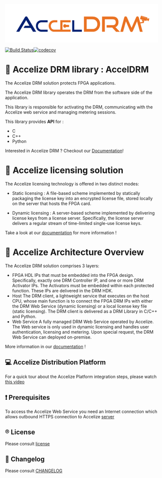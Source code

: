 ![Screenshot](images/AccelDRM_lock.png)

[![Build Status](https://dev.azure.com/Accelize/DRM/_apis/build/status/DRM%20Library?branchName=master)](https://dev.azure.com/Accelize/DRM/_build/latest?definitionId=2&branchName=master)[![codecov](https://codecov.io/gh/Accelize/drmlib/branch/master/graph/badge.svg)](https://codecov.io/gh/Accelize/drmlib)

# :closed_lock_with_key: Accelize DRM library : AccelDRM

The Accelize DRM solution protects FPGA applications.

The Accelize DRM library operates the DRM from the software side of the
application.

This library is responsible for activating the DRM, communicating with the
Accelize web service and managing metering sessions.

This library provides **API** for :
* C
* C++
* Python

Interested in Accelize DRM ? Checkout our [Documentation](https://tech.accelize.com/documentation/stable)!

# :key: Accelize licensing solution

The Accelize licensing technology is offered in two distinct modes:

* Static licensing :
A file-based scheme implemented by statically packaging the license key into an
encrypted license file, stored locally on the server that hosts the FPGA card.

* Dynamic licensing :
A server-based scheme implemented by delivering license keys from a license server.
Specifically, the license server delivers a regular stream of time-limited single-use license keys.

Take a look at our [documentation](https://tech.accelize.com/documentation/stable/#licensing-modes) for more information !

# :wrench: Accelize Architecture Overview

The Accelize DRM solution comprises 3 layers:

* FPGA HDL IPs that must be embedded into the FPGA design. Specifically, exactly one DRM Controller IP,
and one or more DRM Activator IPs. The Activators must be embedded within each protected function.
These IPs are delivered in the DRM HDK.
* Host The DRM client, a lightweight service that executes on the host CPU, whose main function is to connect
the FPGA DRM IPs with either the DRM Web Service (dynamic licensing) or a local license key file (static licensing).
The DRM client is delivered as a DRM Library in C/C++ and Python.
* Web Service A fully managed DRM Web Service operated by Accelize. The Web service is only used in dynamic
licensing and handles user authentication, licensing and metering. Upon special request,
the DRM Web Service can deployed on-premise.

More information in our [documentation](https://tech.accelize.com/documentation/stable/#licensing-modes) !

## :computer: Accelize Distribution Platform

For a quick tour about the Accelize Platform integration steps, please watch [this video](https://youtu.be/7cb_ksLTcRk)

## :heavy_exclamation_mark: Prerequisites

To access the Accelize Web Service you need an Internet connection which allows
outbound HTTPS connection to Accelize [server](https://master.metering.accelize.com)

## :registered: License

Please consult [license](LICENSE)

## :floppy_disk: Changelog

Please consult [CHANGELOG](CHANGELOG)
